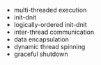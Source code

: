 - multi-threaded execution
- init-dnit
- logically-ordered init-dnit
- inter-thread communication
- data encapsulation
- dynamic thread spinning
- graceful shutdown
